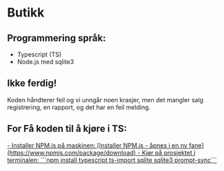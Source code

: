 # Butikk

## Programmering språk:
- Typescript (TS)
- Node.js med sqlite3


## Ikke ferdig!
Koden håndterer feil og vi unngår noen krasjer, men det mangler salg registrering, en rapport, og det har en feil melding.


## For Få koden til å kjøre i TS:
<a href="https://www.npmjs.com/package/download" target="_blank" rel="no opener no referrer">
- Installer NPM.js på maskinen: [Installer NPM.js - åpnes i en ny fane](https://www.npmjs.com/package/download)
- Kjør på prosjektet i terminalen: ```npm install typescript ts-import sqlite sqlite3 prompt-sync```
